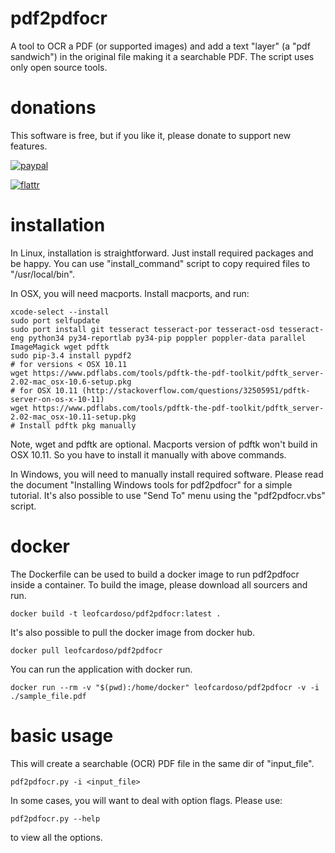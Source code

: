 # pdf2pdfocr
A tool to OCR a PDF (or supported images) and add a text "layer" (a "pdf sandwich") in the original file making it a searchable PDF.
The script uses only open source tools.

# donations
This software is free, but if you like it, please donate to support new features.

[![paypal](https://www.paypalobjects.com/en_US/GB/i/btn/btn_donateCC_LG.gif)](https://www.paypal.com/cgi-bin/webscr?cmd=_donations&business=PZZU5APJGSWVA&lc=GB&item_name=pdf2pdfocr%20development&currency_code=USD)

[![flattr](https://button.flattr.com/flattr-badge-large.png)](https://flattr.com/submit/auto?fid=pojqg0&url=https%3A%2F%2Fgithub.com%2FLeoFCardoso%2Fpdf2pdfocr)

# installation
In Linux, installation is straightforward. Just install required packages and be happy.
You can use "install_command" script to copy required files to "/usr/local/bin".

In OSX, you will need macports. Install macports, and run:
    
    xcode-select --install
    sudo port selfupdate
    sudo port install git tesseract tesseract-por tesseract-osd tesseract-eng python34 py34-reportlab py34-pip poppler poppler-data parallel ImageMagick wget pdftk
    sudo pip-3.4 install pypdf2
    # for versions < OSX 10.11
    wget https://www.pdflabs.com/tools/pdftk-the-pdf-toolkit/pdftk_server-2.02-mac_osx-10.6-setup.pkg
    # for OSX 10.11 (http://stackoverflow.com/questions/32505951/pdftk-server-on-os-x-10-11)
    wget https://www.pdflabs.com/tools/pdftk-the-pdf-toolkit/pdftk_server-2.02-mac_osx-10.11-setup.pkg
    # Install pdftk pkg manually

Note, wget and pdftk are optional. Macports version of pdftk won't build in OSX 10.11. So you have to install it manually with above commands.

In Windows, you will need to manually install required software.
Please read the document "Installing Windows tools for pdf2pdfocr" for a simple tutorial. It's also possible to use "Send To" menu using the "pdf2pdfocr.vbs" script.
# docker
The Dockerfile can be used to build a docker image to run pdf2pdfocr inside a container. To build the image, please download all sourcers and run.

    docker build -t leofcardoso/pdf2pdfocr:latest .
It's also possible to pull the docker image from docker hub.

    docker pull leofcardoso/pdf2pdfocr
You can run the application with docker run.

    docker run --rm -v "$(pwd):/home/docker" leofcardoso/pdf2pdfocr -v -i ./sample_file.pdf
# basic usage
This will create a searchable (OCR) PDF file in the same dir of "input_file".  

    pdf2pdfocr.py -i <input_file>  
In some cases, you will want to deal with option flags. Please use:  

    pdf2pdfocr.py --help 
to view all the options.
